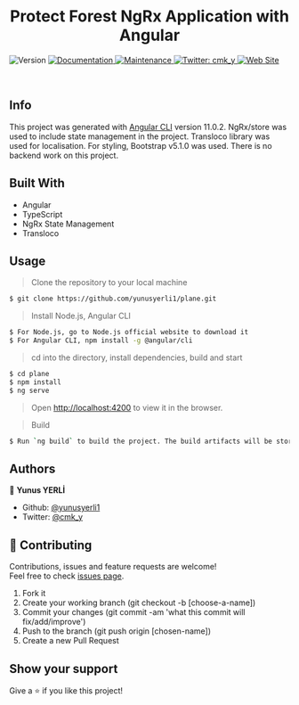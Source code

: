 <h1 align="center">Protect Forest NgRx Application with Angular </h1>
<p>
  <img alt="Version" src="https://img.shields.io/badge/version-1.0.0-blue.svg?cacheSeconds=2592000" />
  <a href="https://github.com/yunusyerli1/plane/blob/master/README.md" target="_blank">
    <img alt="Documentation" src="https://img.shields.io/badge/documentation-yes-brightgreen.svg" />
  </a>
  <a href="https://github.com/yunusyerli1/plane/tree/master" target="_blank">
    <img alt="Maintenance" src="https://img.shields.io/badge/Maintained%3F-yes-green.svg" />
  </a>
  <a href="https://twitter.com/cmk_y" target="_blank">
    <img alt="Twitter: cmk_y" src="https://img.shields.io/twitter/url?style=social&url=https%3A%2F%2Ftwitter.com%2Fcmk_y" />
  </a>
  <a href="https://github.com/yunusyerli1/plane" target="_blank">
    <img alt="Web Site" src="https://res.cloudinary.com/yerli/image/upload/v1628800868/Project/plane_igy7xs.png" />
  </a>
</p>


<br>


## Info
This project was generated with [Angular CLI](https://github.com/angular/angular-cli) version 11.0.2. 
NgRx/store was used to include state management in the project.
Transloco library was used for localisation.
For styling, Bootstrap v5.1.0  was used. There is no backend work on this project.



## Built With

- Angular
- TypeScript
- NgRx State Management
- Transloco 







## Usage

> Clone the repository to your local machine

```sh
$ git clone https://github.com/yunusyerli1/plane.git
```
> Install Node.js, Angular CLI 

```sh
$ For Node.js, go to Node.js official website to download it
$ For Angular CLI, npm install -g @angular/cli
```

> cd into the directory, install dependencies, build and start

```sh
$ cd plane
$ npm install
$ ng serve
```

> Open [http://localhost:4200](http://localhost:4200) to view it in the browser.

> Build

```sh
$ Run `ng build` to build the project. The build artifacts will be stored in the `dist/` directory. Use the `--prod` flag for a production build.
```

## Authors

👤 **Yunus YERLİ**

- Github: [@yunusyerli1](https://github.com/Yunusyerli1)
- Twitter: [@cmk_y](https://twitter.com/cmk_y)

## 🤝 Contributing

Contributions, issues and feature requests are welcome!<br />Feel free to check [issues page](https://github.com/Yunusyerli1/plane/issues).

1. Fork it 
2. Create your working branch (git checkout -b [choose-a-name])
3. Commit your changes (git commit -am 'what this commit will fix/add/improve')
4. Push to the branch (git push origin [chosen-name])
5. Create a new Pull Request

## Show your support

Give a ⭐️ if you like this project!

